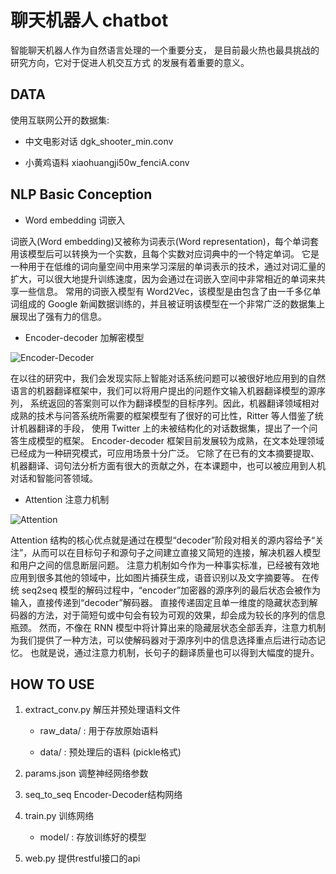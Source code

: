 # 聊天机器人 chatbot

智能聊天机器人作为自然语言处理的一个重要分支， 是目前最火热也最具挑战的研究方向，它对于促进人机交互方式 的发展有着重要的意义。

## DATA

使用互联网公开的数据集:

* 中文电影对话 dgk_shooter_min.conv

* 小黄鸡语料 xiaohuangji50w_fenciA.conv

## NLP Basic Conception

* Word embedding 词嵌入

词嵌入(Word embedding)又被称为词表示(Word representation)，每个单词套用该模型后可以转换为一个实数，且每个实数对应词典中的一个特定单词。
它是一种用于在低维的词向量空间中用来学习深层的单词表示的技术，通过对词汇量的扩大，可以很大地提升训练速度，因为会通过在词嵌入空间中非常相近的单词来共享一些信息。
常用的词嵌入模型有 Word2Vec，该模型是由包含了由一千多亿单词组成的 Google 新闻数据训练的，并且被证明该模型在一个非常广泛的数据集上展现出了强有力的信息。

* Encoder-decoder 加解密模型

![Encoder-Decoder](https://github.com/learnmedicalcantsavecn/chatbot/blob/master/img/encoder-decoder.png)

在以往的研究中，我们会发现实际上智能对话系统问题可以被很好地应用到的自然语言的机器翻译框架中，我们可以将用户提出的问题作文输入机器翻译模型的源序列，
系统返回的答案则可以作为翻译模型的目标序列。因此，机器翻译领域相对成熟的技术与问答系统所需要的框架模型有了很好的可比性，Ritter 等人借鉴了统计机器翻译的手段，
使用 Twitter 上的未被结构化的对话数据集，提出了一个问答生成模型的框架。
Encoder-decoder 框架目前发展较为成熟，在文本处理领域已经成为一种研究模式，可应用场景十分广泛。
它除了在已有的文本摘要提取、机器翻译、词句法分析方面有很大的贡献之外，在本课题中，也可以被应用到人机对话和智能问答领域。

* Attention 注意力机制

![Attention](https://github.com/learnmedicalcantsavecn/chatbot/blob/master/img/attention.png)

Attention 结构的核心优点就是通过在模型“decoder”阶段对相关的源内容给予“关注”，从而可以在目标句子和源句子之间建立直接又简短的连接，解决机器人模型和用户之间的信息断层问题。
注意力机制如今作为一种事实标准，已经被有效地应用到很多其他的领域中，比如图片捕获生成，语音识别以及文字摘要等。
在传统 seq2seq 模型的解码过程中，“encoder”加密器的源序列的最后状态会被作为输入，直接传递到“decoder”解码器。
直接传递固定且单一维度的隐藏状态到解码器的方法，对于简短句或中句会有较为可观的效果，却会成为较长的序列的信息瓶颈。
然而，不像在 RNN 模型中将计算出来的隐藏层状态全部丢弃，注意力机制为我们提供了一种方法，可以使解码器对于源序列中的信息选择重点后进行动态记忆。
也就是说，通过注意力机制，长句子的翻译质量也可以得到大幅度的提升。

## HOW TO USE

1. extract_conv.py 解压并预处理语料文件

    * raw_data/ : 用于存放原始语料
    
    * data/ : 预处理后的语料 (pickle格式)
    
2. params.json 调整神经网络参数

3. seq_to_seq Encoder-Decoder结构网络

4. train.py 训练网络

    * model/ : 存放训练好的模型

5. web.py 提供restful接口的api